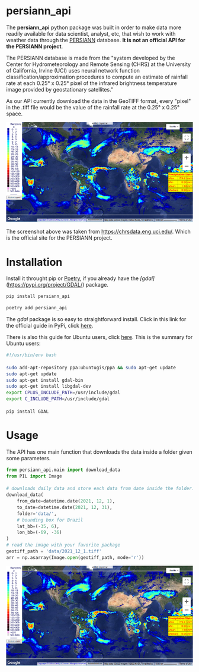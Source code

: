 # persiann_api

The __persiann_api__ python package was built in order to make data more readily available for data scientist, analyst, etc, that wish to work with weather data through the [PERSIANN](https://chrsdata.eng.uci.edu/) database. __It is not an official API for the PERSIANN project__.

The PERSIANN database is made from the "system developed by the Center for Hydrometeorology and Remote Sensing (CHRS) at the University of California, Irvine (UCI) uses neural network function classification/approximation procedures to compute an estimate of rainfall rate at each 0.25° x 0.25° pixel of the infrared brightness temperature image provided by geostationary satellites."

As our API currently download the data in the GeoTIFF format, every "pixel" in the .tiff file would be the value of the rainfall rate at the 0.25° x 0.25° space.

![PERSIANN data. Screenshot taken from https://chrsdata.eng.uci.edu/ .](github_images/PERSIANN_example.png)

The screenshot above was taken from https://chrsdata.eng.uci.edu/. Which is the official site for the PERSIANN project.

# Installation

Install it throught pip or [Poetry](https://python-poetry.org/), if you already have the *[gdal]*(https://pypi.org/project/GDAL/) package.

```bash
pip install persiann_api
```
```bash
poetry add persiann_api
```

The *gdal* package is so easy to straightforward install. Click in this link for the official guide in PyPi, click [here](https://pypi.org/project/GDAL/). 

There is also this guide for Ubuntu users, click [here](https://mothergeo-py.readthedocs.io/en/latest/development/how-to/gdal-ubuntu-pkg.html). This is the summary for Ubuntu users:

```bash
#!/usr/bin/env bash

sudo add-apt-repository ppa:ubuntugis/ppa && sudo apt-get update
sudo apt-get update
sudo apt-get install gdal-bin
sudo apt-get install libgdal-dev
export CPLUS_INCLUDE_PATH=/usr/include/gdal
export C_INCLUDE_PATH=/usr/include/gdal

pip install GDAL
```

# Usage

The API has one main function that downloads the data inside a folder given some parameters.

```python
from persiann_api.main import download_data
from PIL import Image

# downloads daily data and store each data from date inside the folder.
download_data(
    from_date=datetime.date(2021, 12, 1),
    to_date=datetime.date(2021, 12, 31),
    folder='data/',
    # bounding box for Brazil
    lat_bb=(-35, 6),
    lon_bb=(-69, -36)
)
# read the image with your favorite package
geotiff_path = 'data/2021_12_1.tiff'
arr = np.asarray(Image.open(geotiff_path, mode='r'))
```

![PERSIANN data for Brazil from 1st December of 2021.](github_images/PERSIANN_example.png)